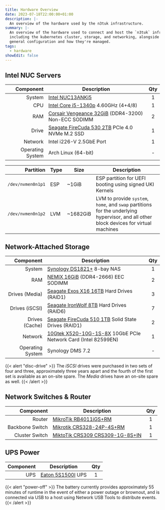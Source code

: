 ```yaml
---
title: Hardware Overview
date: 2023-07-18T22:00:00+01:00
description: |-
  An overview of the hardware used by the n3tuk infrastructure.
summary: |-
  An overview of the hardware used to connect and host the `n3tuk` infrastructure,
  including the kubernetes cluster, storage, and networking, alongside the
  general configuration and how they're managed.
tags:
  - hardware
showEdit: false
---
```


## Intel NUC Servers

|        Component | Description                                                        | Qty |
| ---------------: | ------------------------------------------------------------------ | :-: |
|           System | [Intel NUC13ANKi5][intel-nuc]                                      |  1  |
|              CPU | [Intel Core i5-1340p][intel-i5-1340p] 4.60GHz (4+4/8)              |  1  |
|              RAM | [Corsair Vengeance 32GiB][corsair-64gb] (DDR4-3200) Non-ECC SODIMM |  2  |
|            Drive | [Seagate FireCuda 530 2TB][firecuda-530-2tb] PCIe 4.0 NVMe M.2 SSD |  1  |
|          Network | Intel i226-V 2.5GbE Port                                           |  1  |
| Operating System | Arch Linux (64-bit)                                                |  -  |

[intel-nuc]:
  https://www.intel.com/content/www/us/en/products/sku/233098/intel-nuc-13-pro-kit-nuc13anhi5/specifications.html
[intel-i5-1340p]:
  https://www.intel.com/content/www/us/en/products/sku/232126/intel-core-i51340p-processor-12m-cache-up-to-4-60-ghz/specifications.html
[corsair-64gb]:
  https://www.corsair.com/uk/en/p/memory/cmsx64gx4m2a3200c22/vengeancea-series-64gb-2-x-32gb-ddr4-sodimm-3200mhz-cl22-memory-kit-cmsx64gx4m2a3200c22
[firecuda-530-2tb]:
  https://www.seagate.com/gb/en/products/gaming-drives/pc-gaming/firecuda-530-ssd/

|         Partition | Type | Size     | Description                                                                                                                            |
| ----------------: | ---- | -------- | -------------------------------------------------------------------------------------------------------------------------------------- |
| `/dev/nvmen0n1p1` | ESP  | ~1GiB    | ESP partition for UEFI booting using signed UKI Kernels                                                                                |
| `/dev/nvmen0n1p2` | LVM  | ~1682GiB | LVM to provide `system`, `home`, and `swap` partitions for the underlying hypervisor, and all other block devices for virtual machines |

## Network-Attached Storage

|        Component | Description                                                                  | Qty |
| ---------------: | ---------------------------------------------------------------------------- | :-: |
|           System | [Synology DS1821+][synology-ds1821] 8-bay NAS                                |  1  |
|              RAM | [NEMIX 16GiB][nemix-16gb] (DDR4-2666) EEC SODIMM                             |  2  |
|   Drives (Media) | [Seagate Exos X16 16TB][seagate-x16-16tb] Hard Drives (RAID1)                |  3  |
|   Drives (iSCSI) | [Seagate IronWolf 8TB][seagate-ironwolf-8tb] Hard Drives (RAID6)             |  7  |
|   Drives (Cache) | [Seagate FireCuda 510 1TB][seagate-firecuda-1tb] Solid State Drives (RAID1)  |  2  |
|          Network | [10Gtek X520-10G-1S-8X][10gtek-x520] 10GbE PCIe Network Card (Intel 82599EN) |  1  |
| Operating System | Synology DMS 7.2                                                             |  -  |

{{< alert "disc-drive" >}} The _iSCSI_ drives were purchased in two sets of four
and three, approximately three years apart and the fourth of the first set is
available as an on-site spare. The _Media_ drives have an on-site spare as well.
{{< /alert >}}

[synology-ds1821]: https://www.synology.com/en-uk/products/DS1821+
[nemix-16gb]:
  https://nemixram.com/products/ddr4-2666mhz-pc4-21300-ecc-sodimm-compatible-with-synology-diskstation-ds1821?variant=45120171671864
[seagate-x16-16tb]:
  https://www.seagate.com/files/www-content/datasheets/pdfs/exos-x16-DS2011-1-1904US-en_US.pdf
[seagate-ironwolf-8tb]:
  https://www.seagate.com/www-content/datasheets/pdfs/ironwolf-12tb-emea-DS1904-20-2111GB-en_GB.pdf
[seagate-firecuda-1tb]:
  https://www.seagate.com/www-content/datasheets/pdfs/firecuda-510-ssd-DS1999-1-1812US-en_US.pdf
[10gtek-x520]: https://www.10gtek.com/10gnic

## Network Switches & Router

|       Component | Description                                        | Qty |
| --------------: | -------------------------------------------------- | :-: |
|          Router | [MikroTik RB4011iGS+RM][mikrotik-rb4011]           |  1  |
| Backbone Switch | [Mikrotik CRS328-24P-4S+RM][mikrotik-crs328]       |  1  |
|  Cluster Switch | [MiktoTik CRS309 CRS309-1G-8S+IN][mikrotik-crs309] |  1  |

[mikrotik-crs309]: https://mikrotik.com/product/crs309_1g_8s_in
[mikrotik-crs328]: https://mikrotik.com/product/crs328_24p_4s_rm
[mikrotik-rb4011]: https://mikrotik.com/product/rb4011igs_rm

## UPS Power

| Component | Description                        | Qty |
| --------: | ---------------------------------- | :-: |
|       UPS | [Eaton 5S1500I][eaton-5s1500i] UPS |  1  |

{{< alert "power-off" >}} The battery currently provides approximately 55
minutes of runtime in the event of either a power outage or brownout, and is
connected via USB to a host using Network USB Tools to distribute events.
{{< /alert >}}

[eaton-5s1500i]: https://www.eaton.com/gb/en-gb/skuPage.5S1500I.html
